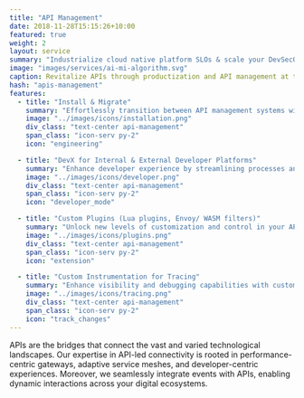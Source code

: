 ```yaml
---
title: "API Management"
date: 2018-11-28T15:15:26+10:00
featured: true
weight: 2
layout: service
summary: "Industrialize cloud native platform SLOs & scale your DevSecOps in an SRE model."
image: "images/services/ai-mi-algorithm.svg"
caption: Revitalize APIs through productization and API management at the core
hash: "apis-management"
features:
  - title: "Install & Migrate"
    summary: "Effortlessly transition between API management systems with our installation and migration services, ensuring stability and performance continuity."
    image: "../images/icons/installation.png"
    div_class: "text-center api-management"
    span_class: "icon-serv py-2"
    icon: "engineering"

  - title: "DevX for Internal & External Developer Platforms"
    summary: "Enhance developer experience by streamlining processes and tools, fostering an environment conducive to productivity and innovation in internal and external platforms."
    image: "../images/icons/developer.png"
    div_class: "text-center api-management"
    span_class: "icon-serv py-2"
    icon: "developer_mode"

  - title: "Custom Plugins (Lua plugins, Envoy/ WASM filters)"
    summary: "Unlock new levels of customization and control in your API management through the integration of custom plugins such as Lua plugins and Envoy/WASM filters."
    image: "../images/icons/plugins.png"
    div_class: "text-center api-management"
    span_class: "icon-serv py-2"
    icon: "extension"

  - title: "Custom Instrumentation for Tracing"
    summary: "Enhance visibility and debugging capabilities with custom instrumentation, enabling refined tracing methodologies for improved operational insight."
    image: "../images/icons/tracing.png"
    div_class: "text-center api-management"
    span_class: "icon-serv py-2"
    icon: "track_changes"
---
```


APIs are the bridges that connect the vast and varied technological landscapes. Our expertise in API-led connectivity is rooted in performance-centric gateways, adaptive service meshes, and developer-centric experiences. Moreover, we seamlessly integrate events with APIs, enabling dynamic interactions across your digital ecosystems.
